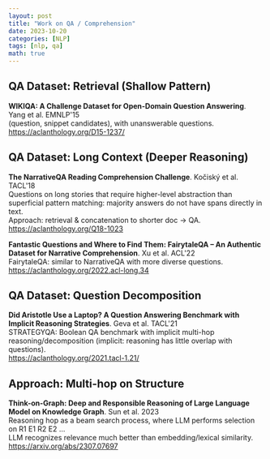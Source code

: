```yaml
---
layout: post
title: "Work on QA / Comprehension"
date: 2023-10-20
categories: [NLP]
tags: [nlp, qa]
math: true
---
```


## QA Dataset: Retrieval (Shallow Pattern)

**WIKIQA: A Challenge Dataset for Open-Domain Question Answering**. Yang et al. EMNLP'15\
(question, snippet candidates), with unanswerable questions.\
<https://aclanthology.org/D15-1237/>

## QA Dataset: Long Context (Deeper Reasoning)

**The NarrativeQA Reading Comprehension Challenge**. Kočiský et al. TACL'18\
Questions on long stories that require higher-level abstraction than superficial pattern matching: majority answers do not have spans directly in text.\
Approach: retrieval & concatenation to shorter doc -> QA.\
<https://aclanthology.org/Q18-1023>

**Fantastic Questions and Where to Find Them: FairytaleQA – An Authentic Dataset for Narrative Comprehension**. Xu et al. ACL'22\
FairytaleQA: similar to NarrativeQA with more diverse questions.\
<https://aclanthology.org/2022.acl-long.34>

## QA Dataset: Question Decomposition

**Did Aristotle Use a Laptop? A Question Answering Benchmark with Implicit Reasoning Strategies**. Geva et al. TACL'21\
STRATEGYQA: Boolean QA benchmark with implicit multi-hop reasoning/decomposition (implicit: reasoning has little overlap with questions).\
<https://aclanthology.org/2021.tacl-1.21/>


## Approach: Multi-hop on Structure

**Think-on-Graph: Deep and Responsible Reasoning of Large Language Model on Knowledge Graph**. Sun et al. 2023\
Reasoning hop as a beam search process, where LLM performs selection on R1 E1 R2 E2 ...\
LLM recognizes relevance much better than embedding/lexical similarity.\
<https://arxiv.org/abs/2307.07697>

